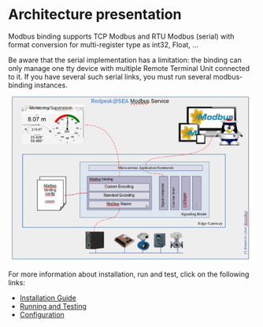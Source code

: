 # Architecture presentation

Modbus binding supports TCP Modbus and RTU Modbus (serial) with format
conversion for multi-register type as int32, Float, ...

Be aware that the serial implementation has a limitation: the binding
can only manage one tty device with multiple Remote Terminal Unit
connected to it. If you have several such serial links, you must run
several modbus-binding instances.

![Modbus binding architecture](assets/modbus_binding_archi.png)

For more information about installation, run and test, click on the
following links:

* [Installation Guide](./2-installation_guide.html)
* [Running and Testing](./4-running_and_testing.html)
* [Configuration](./3-configuration.html)
